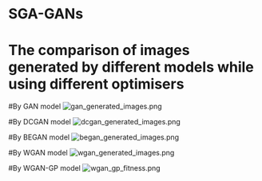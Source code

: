 # SGA-GANs
# The comparison of images generated by different models while using different optimisers

#By GAN model
![gan_generated_images.png](https://s2.loli.net/2024/04/09/fR6DElwMkxvTqib.png)

#By DCGAN model
![dcgan_generated_images.png](https://s2.loli.net/2024/04/09/VsOaTZd9fbNwnEu.png)

#By BEGAN model
![began_generated_images.png](https://s2.loli.net/2024/04/09/SIENvnCoKg9U3sy.png)

#By WGAN model
![wgan_generated_images.png](https://s2.loli.net/2024/04/09/XMl3Qmv9AwPHezr.png)

#By WGAN-GP model
![wgan_gp_fitness.png](https://s2.loli.net/2024/04/09/Pf1DtdaUFsSMxZA.png)
